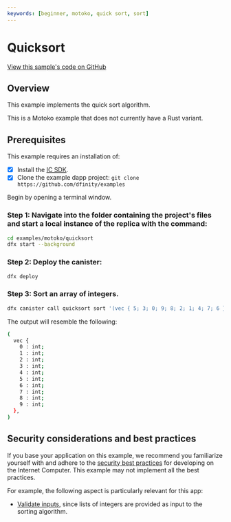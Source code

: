 ```yaml
---
keywords: [beginner, motoko, quick sort, sort]
---
```


# Quicksort

[View this sample's code on GitHub](https://github.com/dfinity/examples/tree/master/motoko/quicksort)

## Overview
This example implements the quick sort algorithm.

This is a Motoko example that does not currently have a Rust variant. 

## Prerequisites
This example requires an installation of:

- [x] Install the [IC SDK](https://internetcomputer.org/docs/current/developer-docs/setup/install/index.mdx).
- [x] Clone the example dapp project: `git clone https://github.com/dfinity/examples`

Begin by opening a terminal window.

### Step 1: Navigate into the folder containing the project's files and start a local instance of the replica with the command:

```bash
cd examples/motoko/quicksort
dfx start --background
```

### Step 2: Deploy the canister:

```bash
dfx deploy
```

### Step 3: Sort an array of integers.

```bash
dfx canister call quicksort sort '(vec { 5; 3; 0; 9; 8; 2; 1; 4; 7; 6 })'
```

The output will resemble the following:

```bash
(
  vec {
    0 : int;
    1 : int;
    2 : int;
    3 : int;
    4 : int;
    5 : int;
    6 : int;
    7 : int;
    8 : int;
    9 : int;
  },
)
```

## Security considerations and best practices

If you base your application on this example, we recommend you familiarize yourself with and adhere to the [security best practices](https://internetcomputer.org/docs/current/references/security/) for developing on the Internet Computer. This example may not implement all the best practices.

For example, the following aspect is particularly relevant for this app:
* [Validate inputs](https://internetcomputer.org/docs/current/references/security/rust-canister-development-security-best-practices#validate-inputs), since lists of integers are provided as input to the sorting algorithm. 

